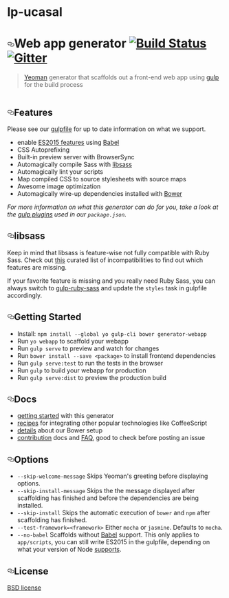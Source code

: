 # lp-ucasal

<div class="markdown__markdown___3yof6 pr4-ns pl0-ns ph1-m pr3-m pr2  markdown" id="readme"><h1><a id="user-content-web-app-generator" class="deep-link" href="#web-app-generator" aria-hidden="true" rel="nofollow"><svg aria-hidden="true" class="deep-link-icon" height="16" version="1.1" viewBox="0 0 16 16" width="16"><path d="M4 9h1v1H4c-1.5 0-3-1.69-3-3.5S2.55 3 4 3h4c1.45 0 3 1.69 3 3.5 0 1.41-.91 2.72-2 3.25V8.59c.58-.45 1-1.27 1-2.09C10 5.22 8.98 4 8 4H4c-.98 0-2 1.22-2 2.5S3 9 4 9zm9-3h-1v1h1c1 0 2 1.22 2 2.5S13.98 12 13 12H9c-.98 0-2-1.22-2-2.5 0-.83.42-1.64 1-2.09V6.25c-1.09.53-2 1.84-2 3.25C6 11.31 7.55 13 9 13h4c1.45 0 3-1.69 3-3.5S14.5 6 13 6z"></path></svg></a>Web app generator <a href="http://travis-ci.org/yeoman/generator-webapp" rel="nofollow"><img src="https://secure.travis-ci.org/yeoman/generator-webapp.svg?branch=master" alt="Build Status"></a> <a href="https://gitter.im/yeoman/yeoman" rel="nofollow"><img src="https://img.shields.io/badge/Gitter-Join_the_Yeoman_chat_%E2%86%92-00d06f.svg" alt="Gitter"></a></h1>
<blockquote>
<p><a href="http://yeoman.io" rel="nofollow">Yeoman</a> generator that scaffolds out a front-end web app using <a href="http://gulpjs.com/" rel="nofollow">gulp</a> for the build process</p>
</blockquote>
<p><img src="https://raw.githubusercontent.com/yeoman/generator-webapp/HEAD/screenshot.png" alt=""></p>
<h2><a id="user-content-features" class="deep-link" href="#features" aria-hidden="true" rel="nofollow"><svg aria-hidden="true" class="deep-link-icon" height="16" version="1.1" viewBox="0 0 16 16" width="16"><path d="M4 9h1v1H4c-1.5 0-3-1.69-3-3.5S2.55 3 4 3h4c1.45 0 3 1.69 3 3.5 0 1.41-.91 2.72-2 3.25V8.59c.58-.45 1-1.27 1-2.09C10 5.22 8.98 4 8 4H4c-.98 0-2 1.22-2 2.5S3 9 4 9zm9-3h-1v1h1c1 0 2 1.22 2 2.5S13.98 12 13 12H9c-.98 0-2-1.22-2-2.5 0-.83.42-1.64 1-2.09V6.25c-1.09.53-2 1.84-2 3.25C6 11.31 7.55 13 9 13h4c1.45 0 3-1.69 3-3.5S14.5 6 13 6z"></path></svg></a>Features</h2>
<p>Please see our <a href="https://github.com/yeoman/generator-webapp/blob/HEAD/app/templates/gulpfile.js" rel="nofollow">gulpfile</a> for up to date information on what we support.</p>
<ul>
<li>enable <a href="https://babeljs.io/docs/learn-es2015/" rel="nofollow">ES2015 features</a> using <a href="https://babeljs.io" rel="nofollow">Babel</a></li>
<li>CSS Autoprefixing</li>
<li>Built-in preview server with BrowserSync</li>
<li>Automagically compile Sass with <a href="http://libsass.org" rel="nofollow">libsass</a></li>
<li>Automagically lint your scripts</li>
<li>Map compiled CSS to source stylesheets with source maps</li>
<li>Awesome image optimization</li>
<li>Automagically wire-up dependencies installed with <a href="http://bower.io" rel="nofollow">Bower</a></li>
</ul>
<p><em>For more information on what this generator can do for you, take a look at the <a href="https://github.com/yeoman/generator-webapp/blob/HEAD/app/templates/_package.json" rel="nofollow">gulp plugins</a> used in our <code>package.json</code>.</em></p>
<h2><a id="user-content-libsass" class="deep-link" href="#libsass" aria-hidden="true" rel="nofollow"><svg aria-hidden="true" class="deep-link-icon" height="16" version="1.1" viewBox="0 0 16 16" width="16"><path d="M4 9h1v1H4c-1.5 0-3-1.69-3-3.5S2.55 3 4 3h4c1.45 0 3 1.69 3 3.5 0 1.41-.91 2.72-2 3.25V8.59c.58-.45 1-1.27 1-2.09C10 5.22 8.98 4 8 4H4c-.98 0-2 1.22-2 2.5S3 9 4 9zm9-3h-1v1h1c1 0 2 1.22 2 2.5S13.98 12 13 12H9c-.98 0-2-1.22-2-2.5 0-.83.42-1.64 1-2.09V6.25c-1.09.53-2 1.84-2 3.25C6 11.31 7.55 13 9 13h4c1.45 0 3-1.69 3-3.5S14.5 6 13 6z"></path></svg></a>libsass</h2>
<p>Keep in mind that libsass is feature-wise not fully compatible with Ruby Sass. Check out <a href="http://sass-compatibility.github.io" rel="nofollow">this</a> curated list of incompatibilities to find out which features are missing.</p>
<p>If your favorite feature is missing and you really need Ruby Sass, you can always switch to <a href="https://github.com/sindresorhus/gulp-ruby-sass" rel="nofollow">gulp-ruby-sass</a> and update the <code>styles</code> task in gulpfile accordingly.</p>
<h2><a id="user-content-getting-started" class="deep-link" href="#getting-started" aria-hidden="true" rel="nofollow"><svg aria-hidden="true" class="deep-link-icon" height="16" version="1.1" viewBox="0 0 16 16" width="16"><path d="M4 9h1v1H4c-1.5 0-3-1.69-3-3.5S2.55 3 4 3h4c1.45 0 3 1.69 3 3.5 0 1.41-.91 2.72-2 3.25V8.59c.58-.45 1-1.27 1-2.09C10 5.22 8.98 4 8 4H4c-.98 0-2 1.22-2 2.5S3 9 4 9zm9-3h-1v1h1c1 0 2 1.22 2 2.5S13.98 12 13 12H9c-.98 0-2-1.22-2-2.5 0-.83.42-1.64 1-2.09V6.25c-1.09.53-2 1.84-2 3.25C6 11.31 7.55 13 9 13h4c1.45 0 3-1.69 3-3.5S14.5 6 13 6z"></path></svg></a>Getting Started</h2>
<ul>
<li>Install: <code>npm install --global yo gulp-cli bower generator-webapp</code></li>
<li>Run <code>yo webapp</code> to scaffold your webapp</li>
<li>Run <code>gulp serve</code> to preview and watch for changes</li>
<li>Run <code>bower install --save &lt;package&gt;</code> to install frontend dependencies</li>
<li>Run <code>gulp serve:test</code> to run the tests in the browser</li>
<li>Run <code>gulp</code> to build your webapp for production</li>
<li>Run <code>gulp serve:dist</code> to preview the production build</li>
</ul>
<h2><a id="user-content-docs" class="deep-link" href="#docs" aria-hidden="true" rel="nofollow"><svg aria-hidden="true" class="deep-link-icon" height="16" version="1.1" viewBox="0 0 16 16" width="16"><path d="M4 9h1v1H4c-1.5 0-3-1.69-3-3.5S2.55 3 4 3h4c1.45 0 3 1.69 3 3.5 0 1.41-.91 2.72-2 3.25V8.59c.58-.45 1-1.27 1-2.09C10 5.22 8.98 4 8 4H4c-.98 0-2 1.22-2 2.5S3 9 4 9zm9-3h-1v1h1c1 0 2 1.22 2 2.5S13.98 12 13 12H9c-.98 0-2-1.22-2-2.5 0-.83.42-1.64 1-2.09V6.25c-1.09.53-2 1.84-2 3.25C6 11.31 7.55 13 9 13h4c1.45 0 3-1.69 3-3.5S14.5 6 13 6z"></path></svg></a>Docs</h2>
<ul>
<li><a href="https://github.com/yeoman/generator-webapp/blob/HEAD/docs/README.md" rel="nofollow">getting started</a> with this generator</li>
<li><a href="https://github.com/yeoman/generator-webapp/blob/HEAD/docs/recipes/README.md" rel="nofollow">recipes</a> for integrating other popular technologies like CoffeeScript</li>
<li><a href="https://github.com/yeoman/generator-webapp/blob/HEAD/docs/bower.md" rel="nofollow">details</a> about our Bower setup</li>
<li><a href="https://github.com/yeoman/generator-webapp/blob/HEAD/contributing.md" rel="nofollow">contribution</a> docs and <a href="https://github.com/yeoman/generator-webapp/blob/HEAD/docs/faq.md" rel="nofollow">FAQ</a>, good to check before posting an issue</li>
</ul>
<h2><a id="user-content-options" class="deep-link" href="#options" aria-hidden="true" rel="nofollow"><svg aria-hidden="true" class="deep-link-icon" height="16" version="1.1" viewBox="0 0 16 16" width="16"><path d="M4 9h1v1H4c-1.5 0-3-1.69-3-3.5S2.55 3 4 3h4c1.45 0 3 1.69 3 3.5 0 1.41-.91 2.72-2 3.25V8.59c.58-.45 1-1.27 1-2.09C10 5.22 8.98 4 8 4H4c-.98 0-2 1.22-2 2.5S3 9 4 9zm9-3h-1v1h1c1 0 2 1.22 2 2.5S13.98 12 13 12H9c-.98 0-2-1.22-2-2.5 0-.83.42-1.64 1-2.09V6.25c-1.09.53-2 1.84-2 3.25C6 11.31 7.55 13 9 13h4c1.45 0 3-1.69 3-3.5S14.5 6 13 6z"></path></svg></a>Options</h2>
<ul>
<li><code>--skip-welcome-message</code>
Skips Yeoman's greeting before displaying options.</li>
<li><code>--skip-install-message</code>
Skips the the message displayed after scaffolding has finished and before the dependencies are being installed.</li>
<li><code>--skip-install</code>
Skips the automatic execution of <code>bower</code> and <code>npm</code> after scaffolding has finished.</li>
<li><code>--test-framework=&lt;framework&gt;</code>
Either <code>mocha</code> or <code>jasmine</code>. Defaults to <code>mocha</code>.</li>
<li><code>--no-babel</code>
Scaffolds without <a href="http://babeljs.io" rel="nofollow">Babel</a> support. This only applies to <code>app/scripts</code>, you can still write ES2015 in the gulpfile, depending on what your version of Node <a href="https://kangax.github.io/compat-table/es6/" rel="nofollow">supports</a>.</li>
</ul>
<h2><a id="user-content-license" class="deep-link" href="#license" aria-hidden="true" rel="nofollow"><svg aria-hidden="true" class="deep-link-icon" height="16" version="1.1" viewBox="0 0 16 16" width="16"><path d="M4 9h1v1H4c-1.5 0-3-1.69-3-3.5S2.55 3 4 3h4c1.45 0 3 1.69 3 3.5 0 1.41-.91 2.72-2 3.25V8.59c.58-.45 1-1.27 1-2.09C10 5.22 8.98 4 8 4H4c-.98 0-2 1.22-2 2.5S3 9 4 9zm9-3h-1v1h1c1 0 2 1.22 2 2.5S13.98 12 13 12H9c-.98 0-2-1.22-2-2.5 0-.83.42-1.64 1-2.09V6.25c-1.09.53-2 1.84-2 3.25C6 11.31 7.55 13 9 13h4c1.45 0 3-1.69 3-3.5S14.5 6 13 6z"></path></svg></a>License</h2>
<p><a href="http://opensource.org/licenses/bsd-license.php" rel="nofollow">BSD license</a></p>
</div>
